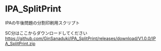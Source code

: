 # IPA_SplitPrint
IPAの午後問題の分割印刷用スクリプト


SC分はここからダウンロードしてください　https://github.com/GinSanaduki/IPA_SplitPrint/releases/download/V1.0.0/IPA_SplitPrint.zip
